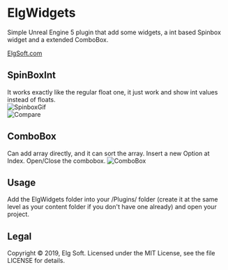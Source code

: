 # ElgWidgets
  
Simple Unreal Engine 5 plugin that add some widgets, a int based Spinbox widget and a extended ComboBox.<br>

[ElgSoft.com](http://elgsoft.com/ccount/click.php?id=main)

## SpinBoxInt
It works exactly like the regular float one, it just work and show int values instead of floats.<br>
![SpinboxGif](http://elgsoft.com/Images/ElgWidgets/ElgWidget_SpinBoxInt.gif)<br>
![Compare](http://elgsoft.com/Images/ElgWidgets/ElgWidget_SpinBoxInt_all_horiz.png)<br>

## ComboBox
Can add array directly, and it can sort the array. Insert a new Option at Index. Open/Close the combobox.
![ComboBox](http://elgsoft.com/Images/ElgWidgets/ElgWidgets_ComboBoxExtended.png)<br>


## Usage
Add the ElgWidgets folder into your <YourGameProject>/Plugins/ folder (create it at the same level as your content folder if you don't have one already) and open your project.

  
## Legal
Copyright © 2019, Elg Soft. Licensed under the MIT License, see the file LICENSE for details.

